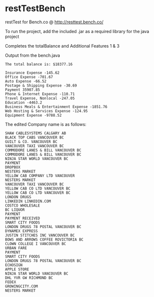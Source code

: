 # restTestBench
restTest for Bench.co @ http://resttest.bench.co/

To run the project, add the included .jar as a required library for the java project

Completes the totalBalance and Additional Features 1 & 3

Output from the bench.java
```
The total balance is: $18377.16

Insurance Expense -145.62
Office Expense -701.67
Auto Expense -66.52
Postage & Shipping Expense -30.69
Payment 35907.85
Phone & Internet Expense -110.71
Travel Expense, Nonlocal -247.05
Education -4463.2
Business Meals & Entertainment Expense -1851.76
Web Hosting & Services Expense -124.95
Equipment Expense -9788.52
```

The edited Company name is as follows:

```
SHAW CABLESYSTEMS CALGARY AB
BLACK TOP CABS VANCOUVER BC
GUILT & CO. VANCOUVER BC
VANCOUVER TAXI VANCOUVER BC
COMMODORE LANES & BILL VANCOUVER BC
COMMODORE LANES & BILL VANCOUVER BC
NINJA STAR WORLD VANCOUVER BC
PAYMENT 
DROPBOX 
NESTERS MARKET 
YELLOW CAB COMPANY LTD VANCOUVER
NESTERS MARKET 
VANCOUVER TAXI VANCOUVER BC
YELLOW CAB CO LTD VANCOUVER BC
YELLOW CAB CO LTD VANCOUVER BC
LONDON DRUGS 
LINKEDIN LINKEDIN.COM
COSTCO WHOLESALE 
BC LIQUOR 
PAYMENT 
PAYMENT RECEIVED 
SMART CITY FOODS 
LONDON DRUGS 78 POSTAL VANCOUVER BC
DYNAMEX EXPRESS 
JUSTIN STITCHES INC VANCOUVER BC
BOWS AND ARROWS COFFEE ROVICTORIA BC
CLOWN COLLEGE I VANCOUVER BC
URBAN FARE 
PAYMENT 
SMART CITY FOODS 
LONDON DRUGS 78 POSTAL VANCOUVER BC
ECHOSIGN 
APPLE STORE 
NINJA STAR WORLD VANCOUVER BC
DHL YVR GW RICHMOND BC
FEDEX 
GROWINGCITY.COM 
NESTERS MARKET
```
